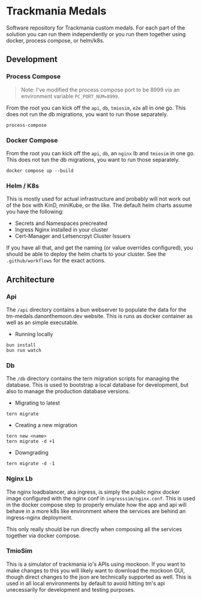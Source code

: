 # Trackmania Medals

Software repository for Trackmania custom medals. For each part of the solution you can run them independently or you run them together using docker, process compose, or helm/k8s.

## Development

### Process Compose

> Note: I've modified the process compose port to be 8999 via an environment variable `PC_PORT_NUM=8999`.

From the root you can kick off the `api`, `db`, `tmiosim`, `e2e` all in one go. This does not run the db migrations, you want to run those separately.

```
process-compose
```

### Docker Compose

From the root you can kick off the `api`, `db`, an `nginx` lb and `tmiosim` in one go. This does not tun the db migrations, you want to run those separately.

```
docker compose up --build
```

### Helm / K8s

This is mostly used for actual infrastructure and probably will not work out of the box with KinD, miniKube, or the like. The default helm charts assume you have the following:

- Secrets and Namespaces precreated
- Ingress Nginx installed in your cluster
- Cert-Manager and Letsencrpyt Cluster Issuers

If you have all that, and get the naming (or value overrides configured), you should be able to deploy the helm charts to your cluster. See the `.github/workflows` for the exact actions.

## Architecture

### Api

The `/api` directory contains a bun webserver to populate the data for the tm-medals.danonthemoon.dev website. This is runs as docker container as well as an simple executable.

- Running locally

```
bun install
bun run watch
```

### Db

The `/db` directory contains the tern migration scripts for managing the database. This is used to bootstrap a local database for development, but also to manage the production database versions.

- Migrating to latest

```
tern migrate
```

- Creating a new migration

```
tern new <name>
tern migrate -d +1
```

- Downgrading

```
tern migrate -d -1
```

### Nginx Lb

The nginx loadbalancer, aka ingress, is simply the public nginx docker image configured with the nginx conf in `ingresssim/nginx.conf`. This is used in the docker compose step to properly emulate how the app and api will behave in a more k8s like environment where the services are behind an ingress-nginx deployment.

This only really should be run directly when composing all the services together via docker compose.

### TmioSim

This is a simulator of trackmania io's APIs using mockoon. If you want to make changes to this you will likely want to download the mockoon GUI, though direct changes to the json are technically supported as well. This is used in all local environments by default to avoid hitting tm's api unecessarily for development and testing purposes.
